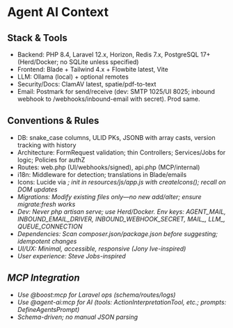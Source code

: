 # Agent AI Context

## Stack & Tools
- Backend: PHP 8.4, Laravel 12.x, Horizon, Redis 7.x, PostgreSQL 17+ (Herd/Docker; no SQLite unless specified)
- Frontend: Blade + Tailwind 4.x + Flowbite latest, Vite
- LLM: Ollama (local) + optional remotes
- Security/Docs: ClamAV latest, spatie/pdf-to-text
- Email: Postmark for send/receive (dev: SMTP 1025/UI 8025; inbound webhook to /webhooks/inbound-email with secret). Prod same.

## Conventions & Rules
- DB: snake_case columns, ULID PKs, JSONB with array casts, version tracking with history
- Architecture: FormRequest validation; thin Controllers; Services/Jobs for logic; Policies for authZ
- Routes: web.php (UI/webhooks/signed), api.php (MCP/internal)
- i18n: Middleware for detection; translations in Blade/emails
- Icons: Lucide via <i data-lucide="...">; init in resources/js/app.js with createIcons(); recall on DOM updates
- Migrations: Modify existing files only—no new add/alter; ensure migrate:fresh works
- Dev: Never php artisan serve; use Herd/Docker. Env keys: AGENT_MAIL, INBOUND_EMAIL_DRIVER, INBOUND_WEBHOOK_SECRET, MAIL_*, LLM_*, QUEUE_CONNECTION
- Dependencies: Scan composer.json/package.json before suggesting; idempotent changes
- UI/UX: Minimal, accessible, responsive (Jony Ive-inspired)
- User experience: Steve Jobs-inspired

## MCP Integration
- Use @boost:mcp for Laravel ops (schema/routes/logs)
- Use @agent-ai:mcp for AI (tools: ActionInterpretationTool, etc.; prompts: DefineAgentsPrompt)
- Schema-driven; no manual JSON parsing
